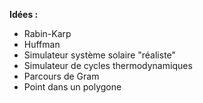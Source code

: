 **Idées :**
- Rabin-Karp
- Huffman
- Simulateur système solaire "réaliste"
- Simulateur de cycles thermodynamiques
- Parcours de Gram
- Point dans un polygone